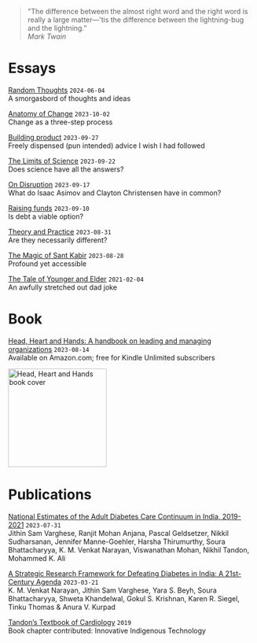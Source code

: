 > "The difference between the almost right word and the right word is really a large matter—'tis the difference between the lightning-bug and the lightning.”  
_Mark Twain_

# Essays
[Random Thoughts](essays/randomThoughts.md) `2024-06-04`  
A smorgasbord of thoughts and ideas

[Anatomy of Change](essays/anatomyOfChange.md) `2023-10-02`   
Change as a three-step process

[Building product](essays/buildingProduct.md) `2023-09-27`   
Freely dispensed (pun intended) advice I wish I had followed

[The Limits of Science](essays/limitsOfScience.md) `2023-09-22`  
Does science have all the answers?

[On Disruption](essays/onDisruption.md) `2023-09-17`   
What do Isaac Asimov and Clayton Christensen have in common?

[Raising funds](essays/raisingFunds.md) `2023-09-10`  
Is debt a viable option?

[Theory and Practice](essays/theoryAndPractice.md) `2023-08-31`   
Are they necessarily different?

[The Magic of Sant Kabir](essays/kabirVaani.md) `2023-08-28`  
Profound yet accessible

[The Tale of Younger and Elder](essays/2021-02-04-youngerAndElder.md) `2021-02-04`  
An awfully stretched out dad joke

# Book
[Head, Heart and Hands: A handbook on leading and managing organizations](https://www.amazon.com/dp/B0CFRDTV12) `2023-08-14`    
Available on Amazon.com; free for Kindle Unlimited subscribers

<img src = "https://github.com/soura-b/soura-b.github.io/assets/20471068/1b946035-c98a-42b5-9ab6-19b9451bf612" alt="Head, Heart and Hands book cover" width="200">  

# Publications
<a href="https://jamanetwork.com/journals/jamainternalmedicine/article-abstract/2807945" target="_blank">National Estimates of the Adult Diabetes Care Continuum in India, 2019-2021</a> `2023-07-31`    
Jithin Sam Varghese, Ranjit Mohan Anjana, Pascal Geldsetzer, Nikkil Sudharsanan, Jennifer Manne-Goehler, Harsha Thirumurthy, Soura Bhattacharyya, K. M. Venkat Narayan, Viswanathan Mohan, Nikhil Tandon, Mohammed K. Ali

<a href="https://link.springer.com/article/10.1007/s41745-022-00354-5" target="_blank">A Strategic Research Framework for Defeating Diabetes in India: A 21st-Century Agenda</a> `2023-03-21`   
K. M. Venkat Narayan, Jithin Sam Varghese, Yara S. Beyh, Soura Bhattacharyya, Shweta Khandelwal, Gokul S. Krishnan, Karen R. Siegel, Tinku Thomas & Anura V. Kurpad

<a href="https://www.google.co.in/books/edition/Tandon_s_Textbook_of_Cardiology/6NXuDwAAQBAJ?hl=en&gbpv=1&pg=PA35&printsec=frontcover" target="_blank">Tandon’s Textbook of Cardiology</a> `2019`   
Book chapter contributed: Innovative Indigenous Technology

<style>
  .footer {
    display: none;
  }
</style>
